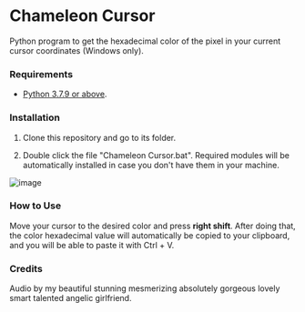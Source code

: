 # Chameleon Cursor

Python program to get the hexadecimal color of the pixel
in your current cursor coordinates (Windows only).

### Requirements

- [Python 3.7.9 or above](https://www.python.org/downloads/release/python-379/).

### Installation

1. Clone this repository and go to its folder.

2. Double click the file "Chameleon Cursor.bat". Required modules will be automatically installed
   in case you don't have them in your machine.

![image](https://user-images.githubusercontent.com/69170322/150013566-ee714d36-2662-47a8-a101-8c626e488993.png)

### How to Use

Move your cursor to the desired color and press **right shift**. After
doing that, the color hexadecimal value will automatically be copied
to your clipboard, and you will be able to paste it with Ctrl + V.

### Credits

Audio by my beautiful stunning mesmerizing absolutely gorgeous lovely smart talented angelic girlfriend.
